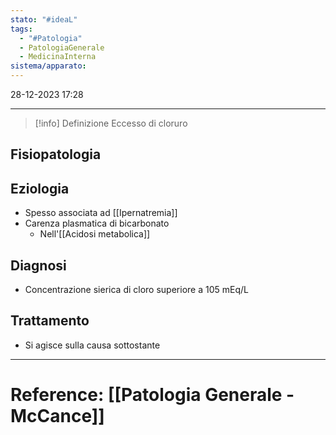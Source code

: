 ```yaml
---
stato: "#ideaL"
tags:
  - "#Patologia"
  - PatologiaGenerale
  - MedicinaInterna
sistema/apparato:
---
```

28-12-2023 17:28

--- 

>[!info] Definizione
>Eccesso di cloruro

## Fisiopatologia
## Eziologia
- Spesso associata ad [[Ipernatremia]]
- Carenza plasmatica di bicarbonato
	- Nell'[[Acidosi metabolica]]

## Diagnosi
- Concentrazione sierica di cloro superiore a 105 mEq/L
## Trattamento
- Si agisce sulla causa sottostante



--- 
# Reference: [[Patologia Generale - McCance]]